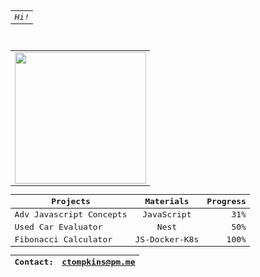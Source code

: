  <div align="center">
<kbd>
   <div align="center">
<div align="center">
    <table>
        <tr>
            <td>
                <em>Hi!</em><br />
            </td>
        </tr>
    </table>
</div><br />
<div align="center" border="5px solid red">
    <table>
        <tr>
            <td>
                <img src="https://user-images.githubusercontent.com/4887640/133912224-dcf8f361-3a8c-470e-9040-93477b05b4a6.gif" width="210px" />
            </td>
        </tr>
    </table>
</div>
<div align="center">

| Projects   |     Materials     |  Progress |
|----------|:-------------:|------:|
| Adv Javascript Concepts|  JavaScript | 31% |
| Used Car Evaluator |    Nest   |   50% |
| Fibonacci Calculator | JS-Docker-K8s |  100% |

 | Contact: | ctompkins@pm.me |
 |----------|:-------------:|
  
</div>
</div> 
    
</kbd>
    </div>

